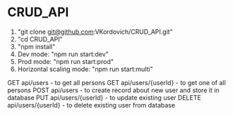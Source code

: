 # CRUD_API
1. "git clone git@github.com:VKordovich/CRUD_API.git"
2. "cd CRUD_API"
3. "npm install"
4. Dev mode: "npm run start:dev"
5. Prod mode: "npm run start:prod"
6. Horizontal scaling mode: "npm run start:multi"

GET api/users - to get all persons
GET api/users/{userId} - to get one of all persons
POST api/users - to create record about new user and store it in database
PUT api/users/{userId} - to update existing user
DELETE api/users/{userId} - to delete existing user from database
